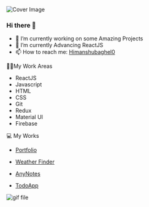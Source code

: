 ![Cover Image](https://i.postimg.cc/xTStjVyX/linkedin-Banner-1.png)
### Hi there 👋

<!--
**himanshu-baghel07/himanshu-baghel07** is a ✨ _special_ ✨ repository because its `README.md` (this file) appears on your GitHub profile.

Here are some ideas to get you started: -->

- 🔭 I’m currently working on some Amazing Projects
- 🌱 I’m currently Advancing ReactJS
- 📫 How to reach me: [Himanshubaghel0](https://twitter.com/himanshubaghel0)


👨‍💻My Work Areas
- ReactJS
- Javascript
- HTML
- CSS
- Git
- Redux
- Material UI
- Firebase

💻 My Works

- [Portfolio](https://himanshu-baghel.web.app/)

- [Weather Finder](https://weather-app-ba5df.web.app/)

- [AnyNotes](https://anynotess.web.app/)

- [TodoApp](https://todoapp-ef35a.web.appa)



![gif file](https://media.tenor.com/LJC9j1vSkXwAAAAd/j-im-carreytyping-busy-working.gif)


